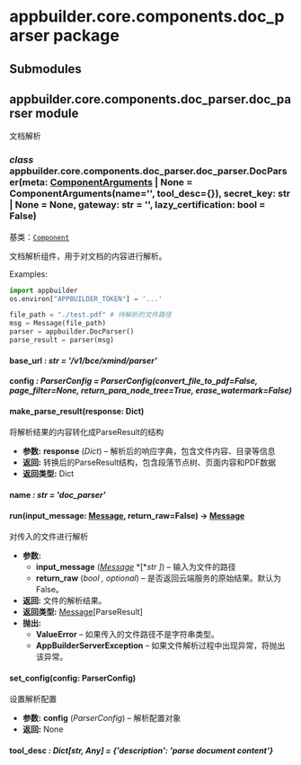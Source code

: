 # appbuilder.core.components.doc_parser package

## Submodules

## appbuilder.core.components.doc_parser.doc_parser module

文档解析

### *class* appbuilder.core.components.doc_parser.doc_parser.DocParser(meta: [ComponentArguments](appbuilder.core.md#appbuilder.core.component.ComponentArguments) | None = ComponentArguments(name='', tool_desc={}), secret_key: str | None = None, gateway: str = '', lazy_certification: bool = False)

基类：[`Component`](appbuilder.core.md#appbuilder.core.component.Component)

文档解析组件，用于对文档的内容进行解析。

Examples:

```python
import appbuilder
os.environ["APPBUILDER_TOKEN"] = '...'

file_path = "./test.pdf" # 待解析的文件路径
msg = Message(file_path)
parser = appbuilder.DocParser()
parse_result = parser(msg)
```

#### base_url *: str* *= '/v1/bce/xmind/parser'*

#### config *: ParserConfig* *= ParserConfig(convert_file_to_pdf=False, page_filter=None, return_para_node_tree=True, erase_watermark=False)*

#### make_parse_result(response: Dict)

将解析结果的内容转化成ParseResult的结构

* **参数:**
  **response** (*Dict*) – 解析后的响应字典，包含文件内容、目录等信息
* **返回:**
  转换后的ParseResult结构，包含段落节点树、页面内容和PDF数据
* **返回类型:**
  Dict

#### name *: str* *= 'doc_parser'*

#### run(input_message: [Message](appbuilder.core.md#appbuilder.core.message.Message), return_raw=False) → [Message](appbuilder.core.md#appbuilder.core.message.Message)

对传入的文件进行解析

* **参数:**
  * **input_message** ([*Message*](appbuilder.core.md#appbuilder.core.message.Message) *[**str* *]*) – 输入为文件的路径
  * **return_raw** (*bool* *,* *optional*) – 是否返回云端服务的原始结果。默认为False。
* **返回:**
  文件的解析结果。
* **返回类型:**
  [Message](appbuilder.core.md#appbuilder.core.message.Message)[ParseResult]
* **抛出:**
  * **ValueError** – 如果传入的文件路径不是字符串类型。
  * **AppBuilderServerException** – 如果文件解析过程中出现异常，将抛出该异常。

#### set_config(config: ParserConfig)

设置解析配置

* **参数:**
  **config** (*ParserConfig*) – 解析配置对象
* **返回:**
  None

#### tool_desc *: Dict[str, Any]* *= {'description': 'parse document content'}*
